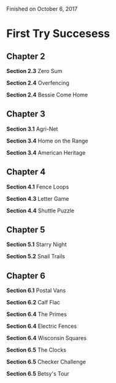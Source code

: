 Finished on October 6, 2017

# First Try Succesess
## Chapter 2
**Section 2.3** Zero Sum

**Section 2.4** Overfencing

**Section 2.4** Bessie Come Home
## Chapter 3
**Section 3.1** Agri-Net

**Section 3.4** Home on the Range

**Section 3.4** American Heritage
## Chapter 4
**Section 4.1** Fence Loops

**Section 4.3** Letter Game

**Section 4.4** Shuttle Puzzle
## Chapter 5
**Section 5.1** Starry Night

**Section 5.2** Snail Trails
## Chapter 6
**Section 6.1** Postal Vans

**Section 6.2** Calf Flac

**Section 6.4** The Primes

**Section 6.4** Electric Fences

**Section 6.4** Wisconsin Squares

**Section 6.5** The Clocks

**Section 6.5** Checker Challenge

**Section 6.5** Betsy's Tour
